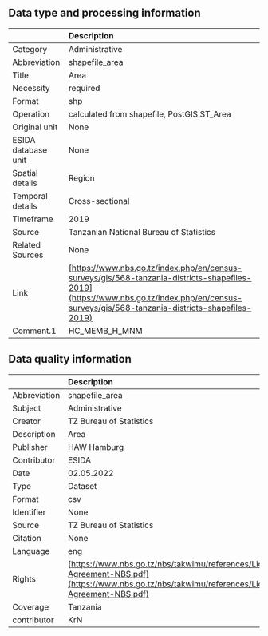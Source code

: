 ## Data type and processing information 

|                     | Description                                                                                                                                                                                  |
|:--------------------|:---------------------------------------------------------------------------------------------------------------------------------------------------------------------------------------------|
| Category            | Administrative                                                                                                                                                                               |
| Abbreviation        | shapefile_area                                                                                                                                                                               |
| Title               | Area                                                                                                                                                                                         |
| Necessity           | required                                                                                                                                                                                     |
| Format              | shp                                                                                                                                                                                          |
| Operation           | calculated from shapefile, PostGIS ST_Area                                                                                                                                                   |
| Original unit       | None                                                                                                                                                                                         |
| ESIDA database unit | None                                                                                                                                                                                         |
| Spatial details     | Region                                                                                                                                                                                       |
| Temporal details    | Cross-sectional                                                                                                                                                                              |
| Timeframe           | 2019                                                                                                                                                                                         |
| Source              | Tanzanian National Bureau of Statistics                                                                                                                                                      |
| Related Sources     | None                                                                                                                                                                                         |
| Link                | [https://www.nbs.go.tz/index.php/en/census-surveys/gis/568-tanzania-districts-shapefiles-2019](https://www.nbs.go.tz/index.php/en/census-surveys/gis/568-tanzania-districts-shapefiles-2019) |
| Comment.1           | HC_MEMB_H_MNM                                                                                                                                                                                |

## Data quality information 

|              | Description                                                                                                                                      |
|:-------------|:-------------------------------------------------------------------------------------------------------------------------------------------------|
| Abbreviation | shapefile_area                                                                                                                                   |
| Subject      | Administrative                                                                                                                                   |
| Creator      | TZ Bureau of Statistics                                                                                                                          |
| Description  | Area                                                                                                                                             |
| Publisher    | HAW Hamburg                                                                                                                                      |
| Contributor  | ESIDA                                                                                                                                            |
| Date         | 02.05.2022                                                                                                                                       |
| Type         | Dataset                                                                                                                                          |
| Format       | csv                                                                                                                                              |
| Identifier   | None                                                                                                                                             |
| Source       | TZ Bureau of Statistics                                                                                                                          |
| Citation     | None                                                                                                                                             |
| Language     | eng                                                                                                                                              |
| Rights       | [https://www.nbs.go.tz/nbs/takwimu/references/Licence-Agreement-NBS.pdf](https://www.nbs.go.tz/nbs/takwimu/references/Licence-Agreement-NBS.pdf) |
| Coverage     | Tanzania                                                                                                                                         |
| contributor  | KrN                                                                                                                                              |